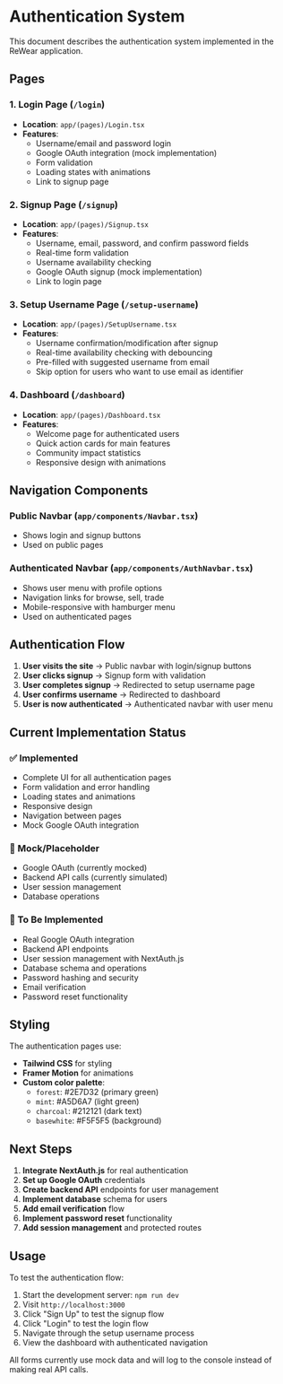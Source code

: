 # Authentication System

This document describes the authentication system implemented in the ReWear application.

## Pages

### 1. Login Page (`/login`)
- **Location**: `app/(pages)/Login.tsx`
- **Features**:
  - Username/email and password login
  - Google OAuth integration (mock implementation)
  - Form validation
  - Loading states with animations
  - Link to signup page

### 2. Signup Page (`/signup`)
- **Location**: `app/(pages)/Signup.tsx`
- **Features**:
  - Username, email, password, and confirm password fields
  - Real-time form validation
  - Username availability checking
  - Google OAuth signup (mock implementation)
  - Link to login page

### 3. Setup Username Page (`/setup-username`)
- **Location**: `app/(pages)/SetupUsername.tsx`
- **Features**:
  - Username confirmation/modification after signup
  - Real-time availability checking with debouncing
  - Pre-filled with suggested username from email
  - Skip option for users who want to use email as identifier

### 4. Dashboard (`/dashboard`)
- **Location**: `app/(pages)/Dashboard.tsx`
- **Features**:
  - Welcome page for authenticated users
  - Quick action cards for main features
  - Community impact statistics
  - Responsive design with animations

## Navigation Components

### Public Navbar (`app/components/Navbar.tsx`)
- Shows login and signup buttons
- Used on public pages

### Authenticated Navbar (`app/components/AuthNavbar.tsx`)
- Shows user menu with profile options
- Navigation links for browse, sell, trade
- Mobile-responsive with hamburger menu
- Used on authenticated pages

## Authentication Flow

1. **User visits the site** → Public navbar with login/signup buttons
2. **User clicks signup** → Signup form with validation
3. **User completes signup** → Redirected to setup username page
4. **User confirms username** → Redirected to dashboard
5. **User is now authenticated** → Authenticated navbar with user menu

## Current Implementation Status

### ✅ Implemented
- Complete UI for all authentication pages
- Form validation and error handling
- Loading states and animations
- Responsive design
- Navigation between pages
- Mock Google OAuth integration

### 🔄 Mock/Placeholder
- Google OAuth (currently mocked)
- Backend API calls (currently simulated)
- User session management
- Database operations

### 🚧 To Be Implemented
- Real Google OAuth integration
- Backend API endpoints
- User session management with NextAuth.js
- Database schema and operations
- Password hashing and security
- Email verification
- Password reset functionality

## Styling

The authentication pages use:
- **Tailwind CSS** for styling
- **Framer Motion** for animations
- **Custom color palette**:
  - `forest`: #2E7D32 (primary green)
  - `mint`: #A5D6A7 (light green)
  - `charcoal`: #212121 (dark text)
  - `basewhite`: #F5F5F5 (background)

## Next Steps

1. **Integrate NextAuth.js** for real authentication
2. **Set up Google OAuth** credentials
3. **Create backend API** endpoints for user management
4. **Implement database** schema for users
5. **Add email verification** flow
6. **Implement password reset** functionality
7. **Add session management** and protected routes

## Usage

To test the authentication flow:

1. Start the development server: `npm run dev`
2. Visit `http://localhost:3000`
3. Click "Sign Up" to test the signup flow
4. Click "Login" to test the login flow
5. Navigate through the setup username process
6. View the dashboard with authenticated navigation

All forms currently use mock data and will log to the console instead of making real API calls. 